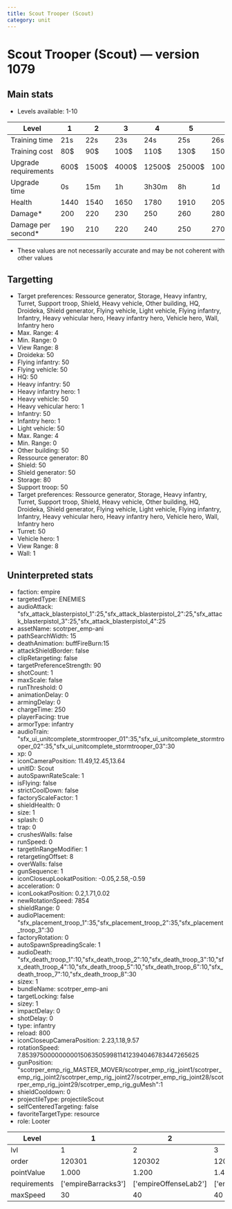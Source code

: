 ```yaml
---
title: Scout Trooper (Scout)
category: unit
---
```


# Scout Trooper (Scout) — version 1079

## Main stats

  * Levels available: 1-10

|Level               |1   |2    |3    |4     |5     |6      |7      |8      |9       |10      |
|--------------------|----|-----|-----|------|------|-------|-------|-------|--------|--------|
|Training time       |21s |22s  |23s  |24s   |25s   |26s    |27s    |28s    |29s     |30s     |
|Training cost       |80$ |90$  |100$ |110$  |130$  |150$   |170$   |200$   |210$    |230$    |
|Upgrade requirements|600$|1500$|4000$|12500$|25000$|100000$|160000$|320000$|1000000$|1750000$|
|Upgrade time        |0s  |15m  |1h   |3h30m |8h    |1d     |2d     |3d12h  |5d      |1w1d    |
|Health              |1440|1540 |1650 |1780  |1910  |2050   |2200   |2370   |2550    |2750    |
|Damage*             |200 |220  |230  |250   |260   |280    |300    |330    |350     |380     |
|Damage per second*  |190 |210  |220  |240   |250   |270    |280    |310    |330     |360     |

* These values are not necessarily accurate and may be not coherent with other values

## Targetting

  * Target preferences: Ressource generator, Storage, Heavy infantry, Turret, Support troop, Shield, Heavy vehicle, Other building, HQ, Droideka, Shield generator, Flying vehicle, Light vehicle, Flying infantry, Infantry, Heavy vehicular hero, Heavy infantry hero, Vehicle hero, Wall, Infantry hero
  * Max. Range: 4
  * Min. Range: 0
  * View Range: 8
  * Droideka: 50
  * Flying infantry: 50
  * Flying vehicle: 50
  * HQ: 50
  * Heavy infantry: 50
  * Heavy infantry hero: 1
  * Heavy vehicle: 50
  * Heavy vehicular hero: 1
  * Infantry: 50
  * Infantry hero: 1
  * Light vehicle: 50
  * Max. Range: 4
  * Min. Range: 0
  * Other building: 50
  * Ressource generator: 80
  * Shield: 50
  * Shield generator: 50
  * Storage: 80
  * Support troop: 50
  * Target preferences: Ressource generator, Storage, Heavy infantry, Turret, Support troop, Shield, Heavy vehicle, Other building, HQ, Droideka, Shield generator, Flying vehicle, Light vehicle, Flying infantry, Infantry, Heavy vehicular hero, Heavy infantry hero, Vehicle hero, Wall, Infantry hero
  * Turret: 50
  * Vehicle hero: 1
  * View Range: 8
  * Wall: 1

## Uninterpreted stats

  * faction: empire
  * targetedType: ENEMIES
  * audioAttack: "sfx_attack_blasterpistol_1":25,"sfx_attack_blasterpistol_2":25,"sfx_attack_blasterpistol_3":25,"sfx_attack_blasterpistol_4":25
  * assetName: scotrper_emp-ani
  * pathSearchWidth: 15
  * deathAnimation: buffFireBurn:15
  * attackShieldBorder: false
  * clipRetargeting: false
  * targetPreferenceStrength: 90
  * shotCount: 1
  * maxScale: false
  * runThreshold: 0
  * animationDelay: 0
  * armingDelay: 0
  * chargeTime: 250
  * playerFacing: true
  * armorType: infantry
  * audioTrain: "sfx_ui_unitcomplete_stormtrooper_01":35,"sfx_ui_unitcomplete_stormtrooper_02":35,"sfx_ui_unitcomplete_stormtrooper_03":30
  * xp: 0
  * iconCameraPosition: 11.49,12.45,13.64
  * unitID: Scout
  * autoSpawnRateScale: 1
  * isFlying: false
  * strictCoolDown: false
  * factoryScaleFactor: 1
  * shieldHealth: 0
  * size: 1
  * splash: 0
  * trap: 0
  * crushesWalls: false
  * runSpeed: 0
  * targetInRangeModifier: 1
  * retargetingOffset: 8
  * overWalls: false
  * gunSequence: 1
  * iconCloseupLookatPosition: -0.05,2.58,-0.59
  * acceleration: 0
  * iconLookatPosition: 0.2,1.71,0.02
  * newRotationSpeed: 7854
  * shieldRange: 0
  * audioPlacement: "sfx_placement_troop_1":35,"sfx_placement_troop_2":35,"sfx_placement_troop_3":30
  * factoryRotation: 0
  * autoSpawnSpreadingScale: 1
  * audioDeath: "sfx_death_troop_1":10,"sfx_death_troop_2":10,"sfx_death_troop_3":10,"sfx_death_troop_4":10,"sfx_death_troop_5":10,"sfx_death_troop_6":10,"sfx_death_troop_7":10,"sfx_death_troop_8":30
  * sizex: 1
  * bundleName: scotrper_emp-ani
  * targetLocking: false
  * sizey: 1
  * impactDelay: 0
  * shotDelay: 0
  * type: infantry
  * reload: 800
  * iconCloseupCameraPosition: 2.23,1.18,9.57
  * rotationSpeed: 7.8539750000000001506350599811412394046783447265625
  * gunPosition: "scotrper_emp_rig_MASTER_MOVER/scotrper_emp_rig_joint1/scotrper_emp_rig_joint2/scotrper_emp_rig_joint27/scotrper_emp_rig_joint28/scotrper_emp_rig_joint29/scotrper_emp_rig_guMesh":1
  * shieldCooldown: 0
  * projectileType: projectileScout
  * selfCenteredTargeting: false
  * favoriteTargetType: resource
  * role: Looter

|Level       |1                  |2                    |3                    |4                    |5                    |6                    |7                    |8                    |9                    |10                    |
|------------|-------------------|---------------------|---------------------|---------------------|---------------------|---------------------|---------------------|---------------------|---------------------|----------------------|
|lvl         |1                  |2                    |3                    |4                    |5                    |6                    |7                    |8                    |9                    |10                    |
|order       |120301             |120302               |120303               |120304               |120305               |120306               |120307               |120308               |120309               |120310                |
|pointValue  |1.000              |1.200                |1.400                |1.600                |1.800                |2.000                |2.200                |2.400                |2.600                |3.000                 |
|requirements|['empireBarracks3']|['empireOffenseLab2']|['empireOffenseLab3']|['empireOffenseLab4']|['empireOffenseLab5']|['empireOffenseLab6']|['empireOffenseLab7']|['empireOffenseLab8']|['empireOffenseLab9']|['empireOffenseLab10']|
|maxSpeed    |30                 |40                   |40                   |40                   |40                   |40                   |40                   |40                   |40                   |40                    |

